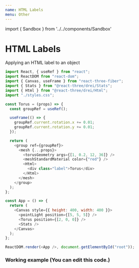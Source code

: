 ```yaml
---
name: HTML Labels
menu: Other
---
```


import { Sandbox } from '../../components/Sandbox'

# HTML Labels

Applying an HTML label to an object

```js
import React, { useRef } from "react";
import ReactDOM from "react-dom";
import { Canvas, useFrame } from "react-three-fiber";
import { Stats } from "@react-three/drei/Stats";
import { Html } from "@react-three/drei/Html";
import "./styles.css";

const Torus = (props) => {
  const groupRef = useRef();

  useFrame(() => {
    groupRef.current.rotation.x += 0.01;
    groupRef.current.rotation.y += 0.01;
  });

  return (
    <group ref={groupRef}>
      <mesh {...props}>
        <torusGeometry args={[1, 0.2, 12, 36]} />
        <meshStandardMaterial color={"red"} />
        <Html>
          <div class="label">Torus</div>
        </Html>
      </mesh>
    </group>
  );
};

const App = () => {
  return (
    <Canvas style={{ height: 400, width: 400 }}>
      <pointLight position={[5, 5, 5]} />
      <Torus position={[2, 0, 0]} />
      <Stats />
    </Canvas>
  );
};

ReactDOM.render(<App />, document.getElementById("root"));
```

### Working example (You can edit this code.)

<Sandbox url="html-labels-d05zm" />
